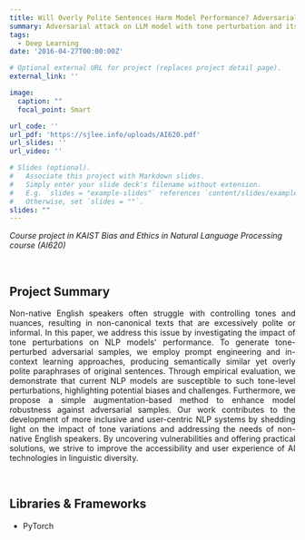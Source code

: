 ```yaml
---
title: Will Overly Polite Sentences Harm Model Performance? Adversarial Pragmatic Perturbation for NLP
summary: Adversarial attack on LLM model with tone perturbation and its defense
tags:
  - Deep Learning
date: '2016-04-27T00:00:00Z'

# Optional external URL for project (replaces project detail page).
external_link: ''

image:
  caption: ""
  focal_point: Smart

url_code: ''
url_pdf: 'https://sjlee.info/uploads/AI620.pdf'
url_slides: ''
url_video: ''

# Slides (optional).
#   Associate this project with Markdown slides.
#   Simply enter your slide deck's filename without extension.
#   E.g. `slides = "example-slides"` references `content/slides/example-slides.md`.
#   Otherwise, set `slides = ""`.
slides: ""
---
```

<i>Course project in KAIST Bias and Ethics in Natural Language Processing course (AI620)
</i>

<br>

## Project Summary

<p style="text-align:justify">
Non-native English speakers often struggle with controlling tones and nuances, resulting in non-canonical texts that are excessively polite or informal. In this paper, we address this issue by investigating the impact of tone perturbations on NLP models' performance. To generate tone-perturbed adversarial samples, we employ prompt engineering and in-context learning approaches, producing semantically similar yet overly polite paraphrases of original sentences. Through empirical evaluation, we demonstrate that current NLP models are susceptible to such tone-level perturbations, highlighting potential biases and challenges. Furthermore, we propose a simple augmentation-based method to enhance model robustness against adversarial samples. Our work contributes to the development of more inclusive and user-centric NLP systems by shedding light on the impact of tone variations and addressing the needs of non-native English speakers. By uncovering vulnerabilities and offering practical solutions, we strive to improve the accessibility and user experience of AI technologies in linguistic diversity.
</p>

<br>

## Libraries & Frameworks

- PyTorch
